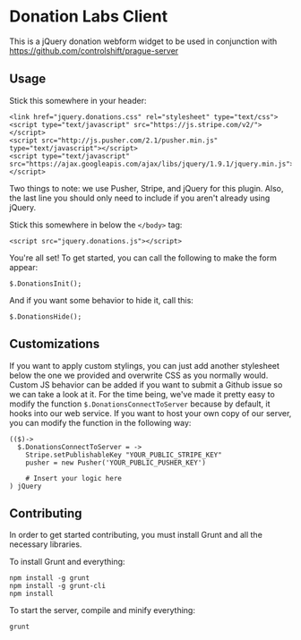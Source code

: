 Donation Labs Client
======

This is a jQuery donation webform widget to be used in conjunction with https://github.com/controlshift/prague-server

## Usage

Stick this somewhere in your header:

    <link href="jquery.donations.css" rel="stylesheet" type="text/css">
    <script type="text/javascript" src="https://js.stripe.com/v2/"></script>
    <script src="http://js.pusher.com/2.1/pusher.min.js" type="text/javascript"></script>
    <script type="text/javascript" src="https://ajax.googleapis.com/ajax/libs/jquery/1.9.1/jquery.min.js"></script>

Two things to note: we use Pusher, Stripe, and jQuery for this plugin. Also, the last line you should only need to include if you aren't already using jQuery.

Stick this somewhere in below the `</body>` tag:

    <script src="jquery.donations.js"></script>

You're all set! To get started, you can call the following to make the form appear:

    $.DonationsInit();

And if you want some behavior to hide it, call this:

    $.DonationsHide();

## Customizations

If you want to apply custom stylings, you can just add another stylesheet below the one we provided and overwrite CSS as you normally would. Custom JS behavior can be added if you want to submit a Github issue so we can take a look at it. For the time being, we've made it pretty easy to modify the function `$.DonationsConnectToServer` because by default, it hooks into our web service. If you want to host your own copy of our server, you can modify the function in the following way:

    (($)->
      $.DonationsConnectToServer = ->
        Stripe.setPublishableKey "YOUR_PUBLIC_STRIPE_KEY"
        pusher = new Pusher('YOUR_PUBLIC_PUSHER_KEY')

        # Insert your logic here
    ) jQuery

## Contributing

In order to get started contributing, you must install Grunt and all the necessary libraries.

To install Grunt and everything:

    npm install -g grunt
    npm install -g grunt-cli
    npm install

To start the server, compile and minify everything:

`grunt`
